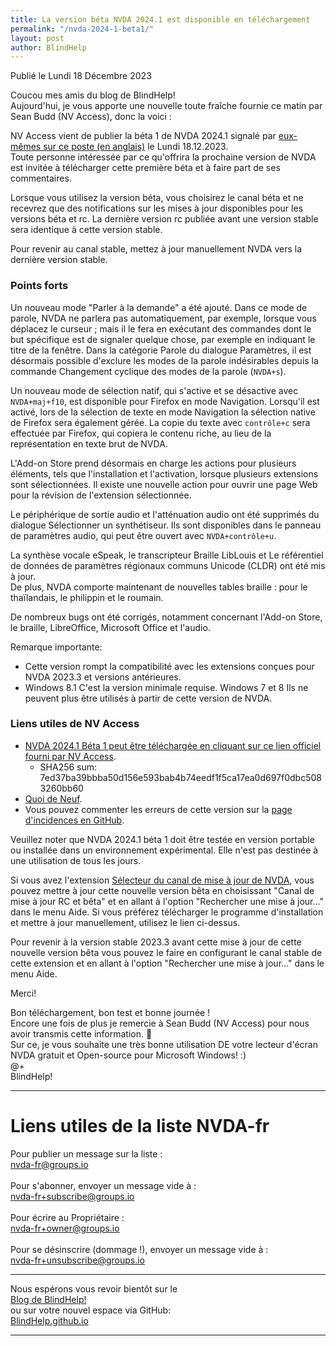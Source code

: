 ```yaml
---
title: La version béta NVDA 2024.1 est disponible en téléchargement
permalink: "/nvda-2024-1-beta1/"
layout: post
author: BlindHelp
---
```


<footer>Publié le Lundi 18 Décembre 2023</footer>


Coucou mes amis du blog de BlindHelp!    
Aujourd'hui, je vous apporte une nouvelle toute fraîche fournie ce matin par Sean Budd (NV Access), donc la voici :    

NV Access vient de publier la béta 1 de NVDA 2024.1 signalé par [eux-mêmes sur ce poste (en anglais)](https://www.nvaccess.org/post/nvda-2024-1beta1/) le Lundi 18.12.2023.    
Toute personne intéressée par ce qu'offrira la prochaine version de NVDA est invitée à télécharger cette première béta et à faire part de ses commentaires.    

Lorsque vous utilisez la version béta, vous choisirez le canal béta  et ne recevrez que des notifications sur les mises à jour disponibles pour les versions béta  et rc. La dernière version rc publiée avant une version stable sera identique à cette version stable.

Pour revenir au canal stable, mettez à jour manuellement NVDA vers la dernière version stable.

### Points forts

Un nouveau mode "Parler à la demande" a été ajouté. Dans ce mode de parole, NVDA ne parlera pas automatiquement, par exemple, lorsque vous déplacez le curseur ; mais il le fera en exécutant des commandes dont le but spécifique est de signaler quelque chose, par exemple en indiquant le titre de la fenêtre. Dans la catégorie Parole du dialogue Paramètres, il est désormais possible d'exclure les modes de la parole indésirables depuis la commande Changement cyclique des modes de la parole (`NVDA+s`).

Un nouveau mode de sélection natif, qui s'active et se désactive avec `NVDA+maj+f10`, est disponible pour Firefox en mode Navigation. Lorsqu'il est activé, lors de la sélection de texte en mode Navigation la sélection native de Firefox sera également gérée. La copie du texte avec `contrôle+c` sera effectuée par Firefox, qui copiera le contenu riche, au lieu de la représentation en texte brut de NVDA.

L'Add-on Store prend désormais en charge les actions pour plusieurs éléments, tels que l'installation et l'activation, lorsque plusieurs extensions sont sélectionnées. Il existe une nouvelle action pour ouvrir une page Web pour la révision de l'extension sélectionnée.

Le périphérique de sortie audio et l'atténuation audio ont été supprimés du dialogue Sélectionner un synthétiseur. Ils sont disponibles dans le panneau de paramètres audio, qui peut être ouvert avec `NVDA+contrôle+u`.

La synthèse vocale eSpeak, le transcripteur Braille LibLouis et Le référentiel de données de paramètres régionaux communs Unicode (CLDR) ont été mis à jour.    
De plus, NVDA comporte maintenant de nouvelles tables braille : pour le thaïlandais, le philippin et le roumain.    

De nombreux bugs ont été corrigés, notamment concernant l'Add-on Store, le braille, LibreOffice, Microsoft Office et l'audio.

Remarque importante:

- Cette version rompt la compatibilité avec les extensions conçues pour NVDA 2023.3 et versions antérieures.
- Windows 8.1 C'est la version minimale requise. Windows 7 et 8 Ils ne peuvent plus être utilisés à partir de cette version de NVDA.

### Liens utiles de NV Access
- [NVDA 2024.1 Béta 1 peut être téléchargée en cliquant sur ce lien officiel fourni par NV Access](https://www.nvaccess.org/files/nvda/releases/2024.1beta1/nvda_2024.1beta1.exe).
	- SHA256 sum: 7ed37ba39bbba50d156e593bab4b74eedf1f5ca17ea0d697f0dbc5083260bb60
- [Quoi de Neuf](https://www.nvaccess.org/files/nvda/releases/2024.1beta1/documentation/fr/changes.html).
- Vous pouvez commenter les erreurs de cette version sur la [page d'incidences en GitHub](https://github.com/nvaccess/nvda/issues).

Veuillez noter que NVDA 2024.1 béta 1 doit être testée en version portable ou installée dans un environnement expérimental. Elle n'est pas destinée à une utilisation de tous les jours.    

Si vous avez l'extension [Sélecteur du canal de mise à jour de NVDA](https://blindhelp.github.io/updateChannel/), vous pouvez mettre à jour cette nouvelle version bêta en choisissant "Canal de mise à jour RC et bêta" et en allant à l'option "Rechercher une mise à jour..." dans le menu Aide. Si vous préférez télécharger le programme d'installation et mettre à jour manuellement, utilisez le lien ci-dessus.

Pour revenir à la version stable 2023.3 avant cette mise à jour  de cette nouvelle version bêta  vous pouvez le faire en configurant le canal stable de cette extension et en allant à l'option "Rechercher une mise à jour..." dans le menu Aide. 

Merci!  

Bon téléchargement, bon test et bonne journée !    
Encore une fois de plus je remercie à Sean Budd (NV Access) pour nous avoir transmis cette information. 🤝    
Sur ce, je vous souhaite une très bonne utilisation DE votre lecteur d'écran NVDA gratuit et Open-source pour Microsoft Windows! :)    
@+    
BlindHelp!    

---

# Liens utiles de la liste NVDA-fr #

Pour publier un message sur la liste :    
[nvda-fr@groups.io](mailto:nvda-fr@groups.io)    
<br>
Pour s'abonner, envoyer un message vide à :    
[nvda-fr+subscribe@groups.io](mailto:nvda-fr+subscribe@groups.io)    
<br>
Pour écrire au Propriétaire :    
[nvda-fr+owner@groups.io](mailto:nvda-fr+owner@groups.io)    
<br>
Pour se désinscrire (dommage !), envoyer un message vide à :    
[nvda-fr+unsubscribe@groups.io](mailto:nvda-fr+unsubscribe@groups.io)    

---

Nous espérons vous revoir bientôt sur le      
[Blog de BlindHelp!](http://blindhelp.blogspot.fr/)                    
ou sur  votre nouvel espace via GitHub:                     
[BlindHelp.github.io](https://blindhelp.github.io)                    

---